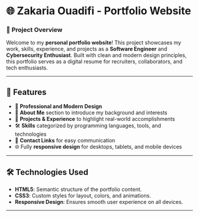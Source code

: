 # 🌐 **Zakaria Ouadifi - Portfolio Website**

### 🎯 **Project Overview**
Welcome to my **personal portfolio website**! This project showcases my work, skills, experience, and projects as a **Software Engineer** and **Cybersecurity Enthusiast**. Built with clean and modern design principles, this portfolio serves as a digital resume for recruiters, collaborators, and tech enthusiasts.

---

## 🚀 **Features**
- 🎨 **Professional and Modern Design**  
- 📄 **About Me** section to introduce my background and interests  
- 💼 **Projects & Experience** to highlight real-world accomplishments  
- 🛠️ **Skills** categorized by programming languages, tools, and technologies  
- 📧 **Contact Links** for easy communication  
- 🌐 Fully **responsive design** for desktops, tablets, and mobile devices  

---

## 🛠️ **Technologies Used**
- **HTML5**: Semantic structure of the portfolio content.  
- **CSS3**: Custom styles for layout, colors, and animations.  
- **Responsive Design**: Ensures smooth user experience on all devices.  

---
